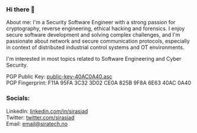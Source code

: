 ### Hi there 👋
About me: I'm a Security Software Engineer with a strong passion for cryptography, reverse engineering, ethical hacking and forensics. I enjoy secure software development and solving complex challenges, and I'm passionate about network and secure communication protocols, especially in context of distributed industrial control systems and OT environments. 

I'm interested in most topics related to Software Engineering and Cyber Security. 

PGP Public Key: [public-key-40AC0A40.asc](public-key-40AC0A40.asc) <br>
PGP Fingerprint: F11A 95FA 3C32 3D02 CE0A 825B 9F8A 6E63 40AC 0A40

### Socials:
LinkedIn: [linkedin.com/in/sirasjad](https://linkedin.com/in/sirasjad) <br>
Twitter: [twitter.com/sirasjad](https://twitter.com/sirasjad) <br>
Email: email@siratech.no 
